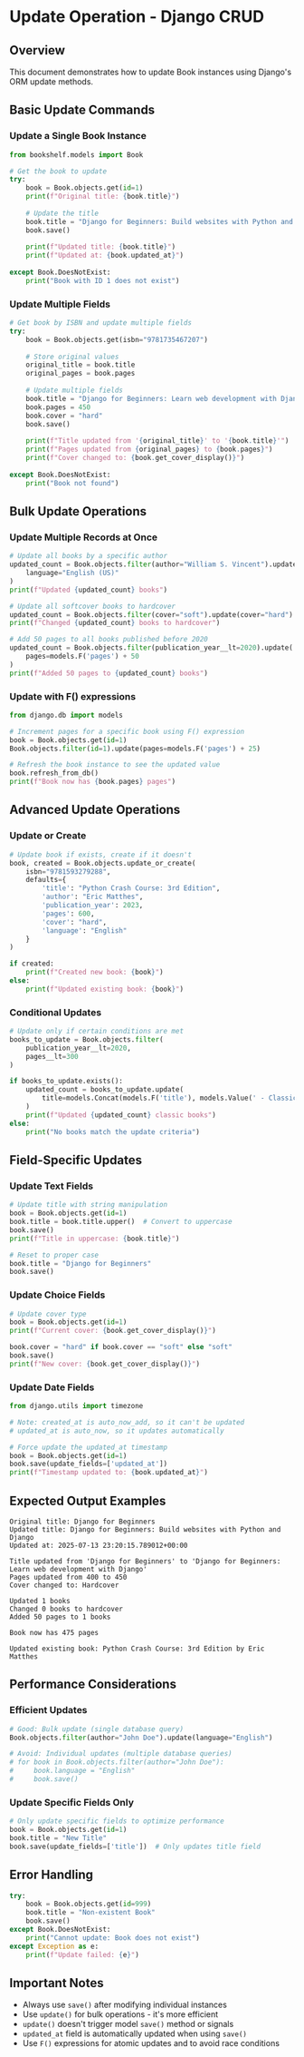 # Update Operation - Django CRUD

## Overview
This document demonstrates how to update Book instances using Django's ORM update methods.

## Basic Update Commands

### Update a Single Book Instance
```python
from bookshelf.models import Book

# Get the book to update
try:
    book = Book.objects.get(id=1)
    print(f"Original title: {book.title}")
    
    # Update the title
    book.title = "Django for Beginners: Build websites with Python and Django"
    book.save()
    
    print(f"Updated title: {book.title}")
    print(f"Updated at: {book.updated_at}")
    
except Book.DoesNotExist:
    print("Book with ID 1 does not exist")
```

### Update Multiple Fields
```python
# Get book by ISBN and update multiple fields
try:
    book = Book.objects.get(isbn="9781735467207")
    
    # Store original values
    original_title = book.title
    original_pages = book.pages
    
    # Update multiple fields
    book.title = "Django for Beginners: Learn web development with Django"
    book.pages = 450
    book.cover = "hard"
    book.save()
    
    print(f"Title updated from '{original_title}' to '{book.title}'")
    print(f"Pages updated from {original_pages} to {book.pages}")
    print(f"Cover changed to: {book.get_cover_display()}")
    
except Book.DoesNotExist:
    print("Book not found")
```

## Bulk Update Operations

### Update Multiple Records at Once
```python
# Update all books by a specific author
updated_count = Book.objects.filter(author="William S. Vincent").update(
    language="English (US)"
)
print(f"Updated {updated_count} books")

# Update all softcover books to hardcover
updated_count = Book.objects.filter(cover="soft").update(cover="hard")
print(f"Changed {updated_count} books to hardcover")

# Add 50 pages to all books published before 2020
updated_count = Book.objects.filter(publication_year__lt=2020).update(
    pages=models.F('pages') + 50
)
print(f"Added 50 pages to {updated_count} books")
```

### Update with F() expressions
```python
from django.db import models

# Increment pages for a specific book using F() expression
book = Book.objects.get(id=1)
Book.objects.filter(id=1).update(pages=models.F('pages') + 25)

# Refresh the book instance to see the updated value
book.refresh_from_db()
print(f"Book now has {book.pages} pages")
```

## Advanced Update Operations

### Update or Create
```python
# Update book if exists, create if it doesn't
book, created = Book.objects.update_or_create(
    isbn="9781593279288",
    defaults={
        'title': "Python Crash Course: 3rd Edition",
        'author': "Eric Matthes",
        'publication_year': 2023,
        'pages': 600,
        'cover': "hard",
        'language': "English"
    }
)

if created:
    print(f"Created new book: {book}")
else:
    print(f"Updated existing book: {book}")
```

### Conditional Updates
```python
# Update only if certain conditions are met
books_to_update = Book.objects.filter(
    publication_year__lt=2020,
    pages__lt=300
)

if books_to_update.exists():
    updated_count = books_to_update.update(
        title=models.Concat(models.F('title'), models.Value(' - Classic Edition'))
    )
    print(f"Updated {updated_count} classic books")
else:
    print("No books match the update criteria")
```

## Field-Specific Updates

### Update Text Fields
```python
# Update title with string manipulation
book = Book.objects.get(id=1)
book.title = book.title.upper()  # Convert to uppercase
book.save()
print(f"Title in uppercase: {book.title}")

# Reset to proper case
book.title = "Django for Beginners"
book.save()
```

### Update Choice Fields
```python
# Update cover type
book = Book.objects.get(id=1)
print(f"Current cover: {book.get_cover_display()}")

book.cover = "hard" if book.cover == "soft" else "soft"
book.save()
print(f"New cover: {book.get_cover_display()}")
```

### Update Date Fields
```python
from django.utils import timezone

# Note: created_at is auto_now_add, so it can't be updated
# updated_at is auto_now, so it updates automatically

# Force update the updated_at timestamp
book = Book.objects.get(id=1)
book.save(update_fields=['updated_at'])
print(f"Timestamp updated to: {book.updated_at}")
```

## Expected Output Examples
```
Original title: Django for Beginners
Updated title: Django for Beginners: Build websites with Python and Django
Updated at: 2025-07-13 23:20:15.789012+00:00

Title updated from 'Django for Beginners' to 'Django for Beginners: Learn web development with Django'
Pages updated from 400 to 450
Cover changed to: Hardcover

Updated 1 books
Changed 0 books to hardcover
Added 50 pages to 1 books

Book now has 475 pages

Updated existing book: Python Crash Course: 3rd Edition by Eric Matthes
```

## Performance Considerations

### Efficient Updates
```python
# Good: Bulk update (single database query)
Book.objects.filter(author="John Doe").update(language="English")

# Avoid: Individual updates (multiple database queries)
# for book in Book.objects.filter(author="John Doe"):
#     book.language = "English"
#     book.save()
```

### Update Specific Fields Only
```python
# Only update specific fields to optimize performance
book = Book.objects.get(id=1)
book.title = "New Title"
book.save(update_fields=['title'])  # Only updates title field
```

## Error Handling
```python
try:
    book = Book.objects.get(id=999)
    book.title = "Non-existent Book"
    book.save()
except Book.DoesNotExist:
    print("Cannot update: Book does not exist")
except Exception as e:
    print(f"Update failed: {e}")
```

## Important Notes
- Always use `save()` after modifying individual instances
- Use `update()` for bulk operations - it's more efficient
- `update()` doesn't trigger model `save()` method or signals
- `updated_at` field is automatically updated when using `save()`
- Use `F()` expressions for atomic updates and to avoid race conditions
